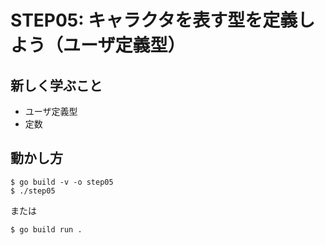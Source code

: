# STEP05: キャラクタを表す型を定義しよう（ユーザ定義型）

## 新しく学ぶこと

* ユーザ定義型
* 定数

## 動かし方

```
$ go build -v -o step05
$ ./step05
```

または

```
$ go build run .
```

